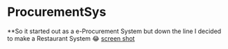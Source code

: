 # ProcurementSys
**So it started out as a e-Procurement System but down the line I decided to make a Restaurant System 😂
[screen shot]()

